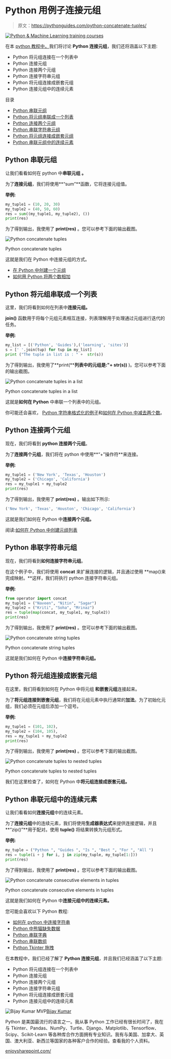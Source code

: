 # Python 用例子连接元组

> 原文：<https://pythonguides.com/python-concatenate-tuples/>

[![Python & Machine Learning training courses](img/49ec9c6da89a04c9f45bab643f8c765c.png)](https://sharepointsky.teachable.com/p/python-and-machine-learning-training-course)

在本 [python 教程中，](https://pythonguides.com/python-hello-world-program/)我们将讨论 **Python 连接元组**，我们还将涵盖以下主题:

*   Python 将元组连接在一个列表中
*   Python 连接元组
*   Python 连接两个元组
*   Python 连接字符串元组
*   Python 将元组连接成嵌套元组
*   Python 连接元组中的连续元素

目录

[](#)

*   [Python 串联元组](#Python_concatenate_tuples "Python concatenate tuples")
*   [Python 将元组串联成一个列表](#Python_concatenate_tuples_in_a_list "Python concatenate tuples in a list")
*   [Python 连接两个元组](#Python_concatenate_two_tuples "Python concatenate two tuples")
*   [Python 串联字符串元组](#Python_concatenate_string_tuples "Python concatenate string tuples")
*   [Python 将元组连接成嵌套元组](#Python_concatenate_tuples_to_nested_tuples "Python concatenate tuples to nested tuples")
*   [Python 串联元组中的连续元素](#Python_concatenate_consecutive_elements_in_tuples "Python concatenate consecutive elements in tuples")

## Python 串联元组

让我们看看如何在 python 中**串联元组** **。**

为了**连接元组**，我们将使用**“sum”**函数，它将连接元组值。

**举例:**

```py
my_tuple1 = (10, 20, 30)
my_tuple2 = (40, 50, 60)
res = sum((my_tuple1, my_tuple2), ()) 
print(res)
```

为了得到输出，我使用了 **print(res)** 。您可以参考下面的输出截图。

![Python concatenate tuples](img/627ef437465766adf3c8d8420dc8ff1e.png "Python concatenate tuples")

Python concatenate tuples

这就是我们在 Python 中连接元组的方式。

*   [在 Python 中创建一个元组](https://pythonguides.com/create-a-tuple-in-python/)
*   [如何用 Python 将两个数相加](https://pythonguides.com/add-two-numbers-in-python/)

## Python 将元组串联成一个列表

这里，我们将看到如何在列表中**连接元组。**

**join()** 函数用于将每个元组元素相互连接，列表理解用于处理通过元组进行迭代的任务。

**举例:**

```py
my_list = [('Python', 'Guides'),('learning', 'sites')]
s = [' '.join(tup) for tup in my_list] 
print ("The tuple in list is : " +  str(s)) 
```

为了得到输出，我使用了**print(****列表中的元组是:"+ str(s))** )。您可以参考下面的输出截图。

![Python concatenate tuples in a list](img/48e36f9a9792eb0c3c2236a3df63cc12.png "Python concatenate tuples in a list")

Python concatenate tuples in a list

这就是**如何在 Python** 中串联一个列表中的元组。

你可能还会喜欢， [Python 字符串格式化的例子](https://pythonguides.com/python-string-formatting/)和[如何在 Python 中减去两个数](https://pythonguides.com/subtract-two-numbers-in-python/)。

## Python 连接两个元组

现在，我们将看到 **python 连接两个元组**。

为了**连接两个元组**，我们将在 python 中使用**“+”操作符**来连接。

**举例:**

```py
my_tuple1 = ('New York', 'Texas', 'Houston')
my_tuple2 = ('Chicago', 'California')
res = my_tuple1 + my_tuple2
print(res)
```

为了得到输出，我使用了 **print(res)** 。输出如下所示:

```py
('New York', 'Texas', 'Houston', 'Chicago', 'California')
```

这就是我们如何在 Python 中**连接两个元组。**

阅读:[如何在 Python 中创建元组列表](https://pythonguides.com/list-of-tuples-in-python/)

## Python 串联字符串元组

现在，我们将看到**如何连接字符串元组**。

在这个例子中，我们将使用 **concat** 来扩展连接的逻辑，并且通过使用 **map()来完成映射。**这样，我们将执行 python 连接字符串元组。

**举例:**

```py
from operator import concat  
my_tuple1 = ("Naveen", "Nitin", "Sagar")
my_tuple2 = ("Kriti", "Soha", "Mrinaz")
res = tuple(map(concat, my_tuple1, my_tuple2))  
print(res) 
```

为了得到输出，我使用了 **print(res)** 。您可以参考下面的输出截图。

![Python concatenate string tuples](img/5dadf35f5ca546615c94917e0a9ccc1b.png "Python concatenate string tuples")

Python concatenate string tuples

这就是我们如何在 Python 中**连接字符串元组。**

## Python 将元组连接成嵌套元组

在这里，我们将看到如何在 Python 中将元组 **和嵌套元组**连接起来。

为了**将元组连接到嵌套元组**，我们将在元组元素中执行通常的**加法**。为了初始化元组，我们必须在元组后添加一个逗号。

**举例:**

```py
my_tuple1 = (101, 102),
my_tuple2 = (104, 105),
res = my_tuple1 + my_tuple2
print(res) 
```

为了得到输出，我使用了 **print(res)** 。您可以参考下面的输出截图。

![Python concatenate tuples to nested tuples](img/be37eefd9221eb2a2597face7057aa92.png "Python concatenate tuples to nested tuples")

Python concatenate tuples to nested tuples

我们在这里检查了，如何在 Python 中**将元组连接成嵌套元组。**

## Python 串联元组中的连续元素

让我们看看如何**连接元组**中的连续元素。

为了**连接元组**中的连续元素，我们将使用**生成器表达式**来提供连接逻辑，并且**“zip()”**用于配对。使用 **tuple()** 将结果转换为元组形式。

**举例:**

```py
my_tuple = ("Python ", "Guides ", "Is ", "Best ", "For ", "All ")  
res = tuple(i + j for i, j in zip(my_tuple, my_tuple[1:])) 
print(res)
```

为了得到输出，我使用了 **print(res)** 。您可以参考下面的输出截图。

![Python concatenate consecutive elements in tuples](img/ede4d7d1b75d35f3cc1034b54bc61edd.png "Python concatenate consecutive elements in tuples")

Python concatenate consecutive elements in tuples

这就是我们如何在 Python 中**连接元组中的连续元素。**

您可能会喜欢以下 Python 教程:

*   [如何在 python 中连接字符串](https://pythonguides.com/concatenate-strings-in-python/)
*   [Python 中熊猫缺失数据](https://pythonguides.com/missing-data-in-pandas/)
*   [Python 串联字典](https://pythonguides.com/python-concatenate-dictionary/)
*   [Python 串联数组](https://pythonguides.com/python-concatenate-arrays/)
*   [Python Tkinter 拖拽](https://pythonguides.com/python-tkinter-drag-and-drop/)

在本教程中，我们已经了解了 **Python 连接元组**，并且我们已经涵盖了以下主题:

*   Python 将元组连接在一个列表中
*   Python 连接元组
*   Python 连接两个元组
*   Python 连接字符串元组
*   Python 将元组连接成嵌套元组
*   Python 连接元组中的连续元素

![Bijay Kumar MVP](img/9cb1c9117bcc4bbbaba71db8d37d76ef.png "Bijay Kumar MVP")[Bijay Kumar](https://pythonguides.com/author/fewlines4biju/)

Python 是美国最流行的语言之一。我从事 Python 工作已经有很长时间了，我在与 Tkinter、Pandas、NumPy、Turtle、Django、Matplotlib、Tensorflow、Scipy、Scikit-Learn 等各种库合作方面拥有专业知识。我有与美国、加拿大、英国、澳大利亚、新西兰等国家的各种客户合作的经验。查看我的个人资料。

[enjoysharepoint.com/](https://enjoysharepoint.com/)[](https://www.facebook.com/fewlines4biju "Facebook")[](https://www.linkedin.com/in/fewlines4biju/ "Linkedin")[](https://twitter.com/fewlines4biju "Twitter")